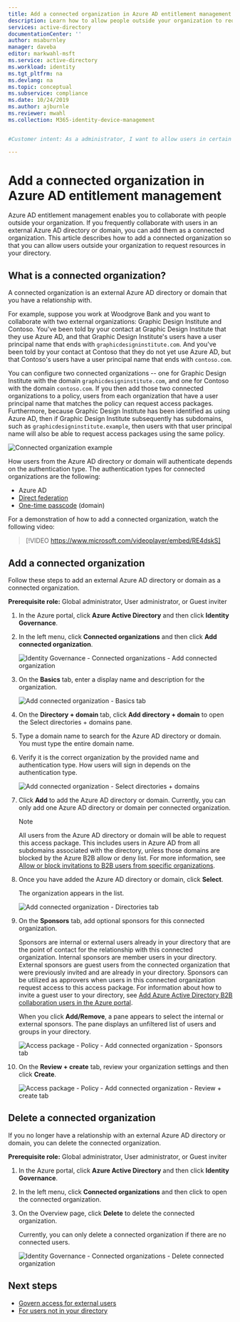 ```yaml
---
title: Add a connected organization in Azure AD entitlement management - Azure Active Directory
description: Learn how to allow people outside your organization to request access packages so that you can collaborate on projects.
services: active-directory
documentationCenter: ''
author: msaburnley
manager: daveba
editor: markwahl-msft
ms.service: active-directory
ms.workload: identity
ms.tgt_pltfrm: na
ms.devlang: na
ms.topic: conceptual
ms.subservice: compliance
ms.date: 10/24/2019
ms.author: ajburnle
ms.reviewer: mwahl
ms.collection: M365-identity-device-management


#Customer intent: As a administrator, I want to allow users in certain partner organizations to request access packages so that our organization can collaborate on projects.

---
```


# Add a connected organization in Azure AD entitlement management

Azure AD entitlement management enables you to collaborate with people outside your organization. If you frequently collaborate with users in an external Azure AD directory or domain, you can add them as a connected organization. This article describes how to add a connected organization so that you can allow users outside your organization to request resources in your directory.

## What is a connected organization?

A connected organization is an external Azure AD directory or domain that you have a relationship with.

For example, suppose you work at Woodgrove Bank and you want to collaborate with two external organizations: Graphic Design Institute and Contoso. You've been told by your contact at Graphic Design Institute that they use Azure AD, and that Graphic Design Institute's users have a user principal name that ends with `graphicdesigninstitute.com`. And you've been told by your contact at Contoso that they do not yet use Azure AD, but that Contoso's users have a user principal name that ends with `contoso.com`.

You can configure two connected organizations -- one for Graphic Design Institute with the domain `graphicdesigninstitute.com`, and one for Contoso with the domain `contoso.com`. If you then add those two connected organizations to a policy, users from each organization that have a user principal name that matches the policy can request access packages. Furthermore, because Graphic Design Institute has been identified as using Azure AD, then if Graphic Design Institute subsequently has subdomains, such as `graphicdesigninstitute.example`, then users with that user principal name will also be able to request access packages using the same policy.

![Connected organization example](./media/entitlement-management-organization/connected-organization-example.png)

How users from the Azure AD directory or domain will authenticate depends on the authentication type. The authentication types for connected organizations are the following:

- Azure AD
- [Direct federation](../b2b/direct-federation.md)
- [One-time passcode](../b2b/one-time-passcode.md) (domain)

For a demonstration of how to add a connected organization, watch the following video:

>[!VIDEO https://www.microsoft.com/videoplayer/embed/RE4dskS]

## Add a connected organization

Follow these steps to add an external Azure AD directory or domain as a connected organization.

**Prerequisite role:** Global administrator, User administrator, or Guest inviter

1. In the Azure portal, click **Azure Active Directory** and then click **Identity Governance**.

1. In the left menu, click **Connected organizations** and then click **Add connected organization**.

    ![Identity Governance - Connected organizations - Add connected organization](./media/entitlement-management-organization/connected-organization.png)

1. On the **Basics** tab, enter a display name and description for the organization.

    ![Add connected organization - Basics tab](./media/entitlement-management-organization/organization-basics.png)

1. On the **Directory + domain** tab, click **Add directory + domain** to open the Select directories + domains pane.

1. Type a domain name to search for the Azure AD directory or domain. You must type the entire domain name.

1. Verify it is the correct organization by the provided name and authentication type. How users will sign in depends on the authentication type.

    ![Add connected organization - Select directories + domains](./media/entitlement-management-organization/organization-select-directories-domains.png)

1. Click **Add** to add the Azure AD directory or domain. Currently, you can only add one Azure AD directory or domain per connected organization.

    > [!NOTE]
    > All users from the Azure AD directory or domain will be able to request this access package. This includes users in Azure AD from all subdomains associated with the directory, unless those domains are blocked by the Azure B2B allow or deny list. For more information, see [Allow or block invitations to B2B users from specific organizations](../b2b/allow-deny-list.md).

1. Once you have added the Azure AD directory or domain, click **Select**.

    The organization appears in the list.

    ![Add connected organization - Directories tab](./media/entitlement-management-organization/organization-directory-domain.png)

1. On the **Sponsors** tab, add optional sponsors for this connected organization.

    Sponsors are internal or external users already in your directory that are the point of contact for the relationship with this connected organization. Internal sponsors are member users in your directory. External sponsors are guest users from the connected organization that were previously invited and are already in your directory. Sponsors can be utilized as approvers when users in this connected organization request access to this access package. For information about how to invite a guest user to your directory, see [Add Azure Active Directory B2B collaboration users in the Azure portal](../b2b/add-users-administrator.md).

    When you click **Add/Remove**, a pane appears to select the internal or external sponsors. The pane displays an unfiltered list of users and groups in your directory.

    ![Access package - Policy - Add connected organization - Sponsors tab](./media/entitlement-management-organization/organization-sponsors.png)

1. On the **Review + create** tab, review your organization settings and then click **Create**.

    ![Access package - Policy - Add connected organization - Review + create tab](./media/entitlement-management-organization/organization-review-create.png)

## Delete a connected organization

If you no longer have a relationship with an external Azure AD directory or domain, you can delete the connected organization.

**Prerequisite role:** Global administrator, User administrator, or Guest inviter

1. In the Azure portal, click **Azure Active Directory** and then click **Identity Governance**.

1. In the left menu, click **Connected organizations** and then click to open the connected organization.

1. On the Overview page, click **Delete** to delete the connected organization.

    Currently, you can only delete a connected organization if there are no connected users.

    ![Identity Governance - Connected organizations - Delete connected organization](./media/entitlement-management-organization/organization-delete.png)

## Next steps

- [Govern access for external users](https://docs.microsoft.com/azure/active-directory/governance/entitlement-management-external-users)
- [For users not in your directory](entitlement-management-access-package-request-policy.md#for-users-not-in-your-directory)
